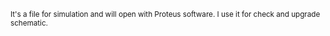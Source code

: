 <sub>It's a file for simulation and will open with Proteus software. I use it for check and upgrade schematic.</sub>